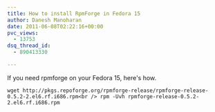 ```yaml
---
title: How to install RpmForge in Fedora 15
author: Danesh Manoharan
date: 2011-06-08T02:22:16+00:00
pvc_views:
  - 13753
dsq_thread_id:
  - 890413330

---
```

If you need rpmforge on your Fedora 15, here's how.

`wget http://pkgs.repoforge.org/rpmforge-release/rpmforge-release-0.5.2-2.el6.rf.i686.rpm<br />
rpm -Uvh rpmforge-release-0.5.2-2.el6.rf.i686.rpm`